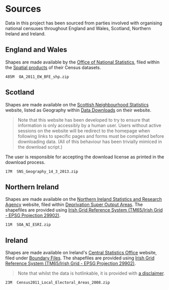 # Sources

Data in this project has been sourced from parties involved with organising national censuses throughout England and Wales, Scotland, Northern Ireland and Ireland.


## England and Wales

Shapes are made available by the [Office of National Statistics](http://www.ons.gov.uk/), filed within the [Spatial products](http://www.ons.gov.uk/ons/guide-method/geography/products/census/spatial/index.html) of their Census datasets.

    485M  OA_2011_EW_BFE_shp.zip


## Scotland

Shapes are made available on the [Scottish Neighbourhood Statistics](http://www.sns.gov.uk/) website, listed as Geography within [Data Downloads](http://www.sns.gov.uk/Downloads/DownloadHome.aspx) on their website.

> Note that this website has been developed to try to ensure that information is only accessibly by a human user. Users without active sessions on the website will be redirect to the homepage when following links to specific pages and forms must be completed before downloading data. (All of this behaviour has been trivially mimiced in the download script.)

The user is responsible for accepting the download license as printed in the download process.

    17M  SNS_Geography_14_3_2013.zip


## Northern Ireland

Shapes are made available on the [Northern Ireland Statistics and Research Agency](http://www.nisra.gov.uk/) website, filed within [Deprivation Super Output Areas](http://www.nisra.gov.uk/deprivation/super_output_areas.htm). The shapefiles are provided using [Irish Grid Reference System (TM65/Irish Grid - EPSG Projection 29902)](http://spatialreference.org/ref/epsg/29902/).

    11M  SOA_NI_ESRI.zip


## Ireland

Shapes are made available on Ireland's [Central Statistics Office](http://www.cso.ie/en/) website, filed under [Boundary Files](http://www.cso.ie/en/census/census2011boundaryfiles/). The shapefiles are provided using [Irish Grid Reference System (TM65/Irish Grid - EPSG Projection 29902)](http://spatialreference.org/ref/epsg/29902/).

> Note that whilst the data is hotlinkable, it is provided with [a disclaimer](http://census.cso.ie/censusasp/saps/boundaries/ED_SA%20Disclaimer.htm).

    23M  Census2011_Local_Electoral_Areas_2008.zip
